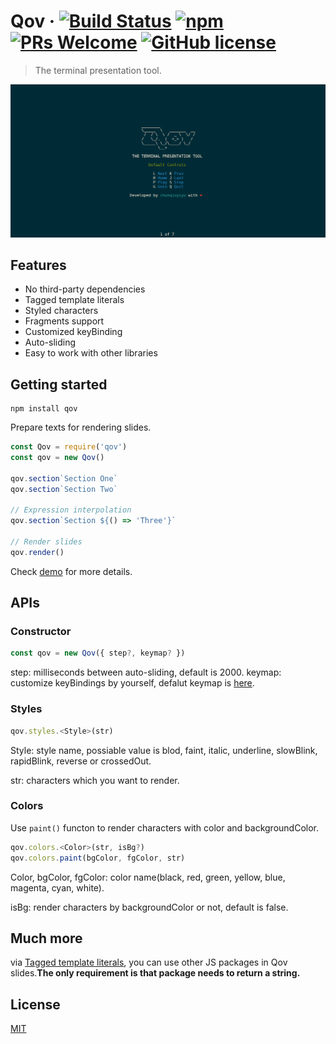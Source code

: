 # Qov &middot; [![Build Status](https://img.shields.io/travis/chunqiuyiyu/qov/latest.svg?style=flat-square)](https://travis-ci.org/npm/npm) [![npm](https://img.shields.io/npm/v/qov.svg?style=flat-square)](https://www.npmjs.com/package/qov) [![PRs Welcome](https://img.shields.io/badge/PRs-welcome-brightgreen.svg?style=flat-square)](http://makeapullrequest.com) [![GitHub license](https://img.shields.io/badge/license-MIT-blue.svg?style=flat-square)](https://github.com/chunqiuyiyu/qov/blob/master/LICENSE)

> The terminal presentation tool.

![preivew](./preview.gif)

## Features
* No third-party dependencies
* Tagged template literals
* Styled characters
* Fragments support
* Customized keyBinding
* Auto-sliding
* Easy to work with other libraries

## Getting started

```shell
npm install qov
```

Prepare texts for rendering slides.

```js
const Qov = require('qov')
const qov = new Qov()

qov.section`Section One`            
qov.section`Section Two`           

// Expression interpolation
qov.section`Section ${() => 'Three'}` 

// Render slides
qov.render()
```
Check [demo](./demo/index.js) for more details.

## APIs

### Constructor

```js
const qov = new Qov({ step?, keymap? })
```

step: milliseconds between auto-sliding, default is 2000.
keymap: customize keyBindings by yourself, defalut keymap is [here](./lib/keymap.js).

### Styles

```js
qov.styles.<Style>(str)
```

Style: style name, possiable value is blod, faint, italic, underline, slowBlink, rapidBlink, reverse or crossedOut.

str: characters which you want to render.

### Colors
Use `paint()` functon to render characters with color and backgroundColor.

```js
qov.colors.<Color>(str, isBg?)
qov.colors.paint(bgColor, fgColor, str)
```
Color, bgColor, fgColor: color name(black, red, green, yellow, blue, magenta, cyan, white).

isBg: render characters by backgroundColor or not, default is false.

## Much more
via [Tagged template literals](https://developer.mozilla.org/en-US/docs/Web/JavaScript/Reference/Template_literals#Tagged_templates), you can use other JS packages in Qov slides.**The only requirement is that package needs to return a string.**

## License

[MIT](./LICENSE)

